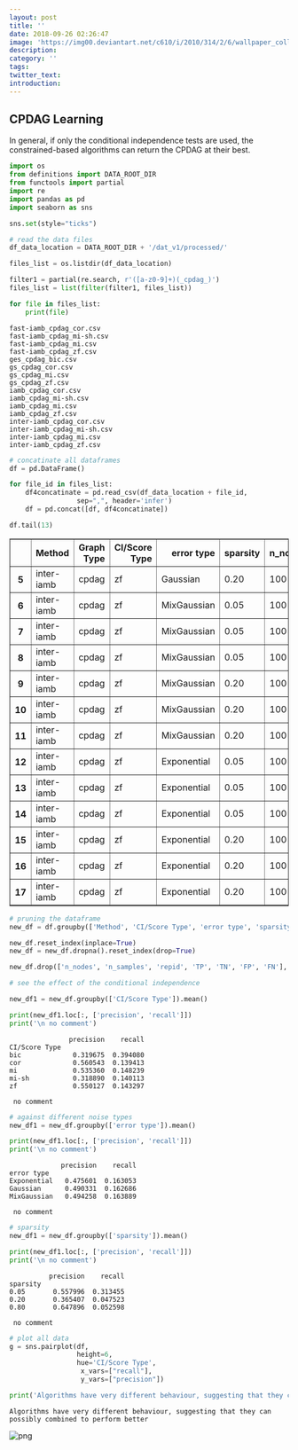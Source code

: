 ```yaml
---
layout: post
title: ''
date: 2018-09-26 02:26:47
image: 'https://img00.deviantart.net/c610/i/2010/314/2/6/wallpaper_collection_17_bing_by_thefirstfirefox-d32kob6.jpg'
description:
category: ''
tags:
twitter_text:
introduction:
---
```

## CPDAG Learning

In general, if only the conditional independence tests are used, the constrained-based algorithms
can return the CPDAG at their best.


```python
import os
from definitions import DATA_ROOT_DIR
from functools import partial
import re
import pandas as pd
import seaborn as sns

sns.set(style="ticks")
```


```python
# read the data files
df_data_location = DATA_ROOT_DIR + '/dat_v1/processed/'

files_list = os.listdir(df_data_location)

filter1 = partial(re.search, r'([a-z0-9]+)(_cpdag_)')
files_list = list(filter(filter1, files_list))

for file in files_list:
    print(file)
```

    fast-iamb_cpdag_cor.csv
    fast-iamb_cpdag_mi-sh.csv
    fast-iamb_cpdag_mi.csv
    fast-iamb_cpdag_zf.csv
    ges_cpdag_bic.csv
    gs_cpdag_cor.csv
    gs_cpdag_mi.csv
    gs_cpdag_zf.csv
    iamb_cpdag_cor.csv
    iamb_cpdag_mi-sh.csv
    iamb_cpdag_mi.csv
    iamb_cpdag_zf.csv
    inter-iamb_cpdag_cor.csv
    inter-iamb_cpdag_mi-sh.csv
    inter-iamb_cpdag_mi.csv
    inter-iamb_cpdag_zf.csv



```python
# concatinate all dataframes
df = pd.DataFrame()

for file_id in files_list:
    df4concatinate = pd.read_csv(df_data_location + file_id,
                 sep=",", header='infer')
    df = pd.concat([df, df4concatinate])

df.tail(13)
```




<div>
<style scoped>
    .dataframe tbody tr th:only-of-type {
        vertical-align: middle;
    }

    .dataframe tbody tr th {
        vertical-align: top;
    }

    .dataframe thead th {
        text-align: right;
    }
</style>
<table border="1" class="dataframe">
  <thead>
    <tr style="text-align: right;">
      <th></th>
      <th>Method</th>
      <th>Graph Type</th>
      <th>CI/Score Type</th>
      <th>error type</th>
      <th>sparsity</th>
      <th>n_nodes</th>
      <th>n_samples</th>
      <th>repid</th>
      <th>TP</th>
      <th>TN</th>
      <th>FP</th>
      <th>FN</th>
      <th>precision</th>
      <th>recall</th>
    </tr>
  </thead>
  <tbody>
    <tr>
      <th>5</th>
      <td>inter-iamb</td>
      <td>cpdag</td>
      <td>zf</td>
      <td>Gaussian</td>
      <td>0.20</td>
      <td>100</td>
      <td>1000</td>
      <td>2</td>
      <td>31</td>
      <td>976</td>
      <td>88</td>
      <td>8805</td>
      <td>0.260504</td>
      <td>0.030785</td>
    </tr>
    <tr>
      <th>6</th>
      <td>inter-iamb</td>
      <td>cpdag</td>
      <td>zf</td>
      <td>MixGaussian</td>
      <td>0.05</td>
      <td>100</td>
      <td>1000</td>
      <td>0</td>
      <td>89</td>
      <td>196</td>
      <td>45</td>
      <td>9570</td>
      <td>0.664179</td>
      <td>0.312281</td>
    </tr>
    <tr>
      <th>7</th>
      <td>inter-iamb</td>
      <td>cpdag</td>
      <td>zf</td>
      <td>MixGaussian</td>
      <td>0.05</td>
      <td>100</td>
      <td>1000</td>
      <td>1</td>
      <td>101</td>
      <td>183</td>
      <td>51</td>
      <td>9565</td>
      <td>0.664474</td>
      <td>0.355634</td>
    </tr>
    <tr>
      <th>8</th>
      <td>inter-iamb</td>
      <td>cpdag</td>
      <td>zf</td>
      <td>MixGaussian</td>
      <td>0.05</td>
      <td>100</td>
      <td>1000</td>
      <td>2</td>
      <td>83</td>
      <td>194</td>
      <td>62</td>
      <td>9561</td>
      <td>0.572414</td>
      <td>0.299639</td>
    </tr>
    <tr>
      <th>9</th>
      <td>inter-iamb</td>
      <td>cpdag</td>
      <td>zf</td>
      <td>MixGaussian</td>
      <td>0.20</td>
      <td>100</td>
      <td>1000</td>
      <td>0</td>
      <td>27</td>
      <td>989</td>
      <td>31</td>
      <td>8853</td>
      <td>0.465517</td>
      <td>0.026575</td>
    </tr>
    <tr>
      <th>10</th>
      <td>inter-iamb</td>
      <td>cpdag</td>
      <td>zf</td>
      <td>MixGaussian</td>
      <td>0.20</td>
      <td>100</td>
      <td>1000</td>
      <td>1</td>
      <td>33</td>
      <td>975</td>
      <td>56</td>
      <td>8836</td>
      <td>0.370787</td>
      <td>0.032738</td>
    </tr>
    <tr>
      <th>11</th>
      <td>inter-iamb</td>
      <td>cpdag</td>
      <td>zf</td>
      <td>MixGaussian</td>
      <td>0.20</td>
      <td>100</td>
      <td>1000</td>
      <td>2</td>
      <td>32</td>
      <td>976</td>
      <td>46</td>
      <td>8846</td>
      <td>0.410256</td>
      <td>0.031746</td>
    </tr>
    <tr>
      <th>12</th>
      <td>inter-iamb</td>
      <td>cpdag</td>
      <td>zf</td>
      <td>Exponential</td>
      <td>0.05</td>
      <td>100</td>
      <td>1000</td>
      <td>0</td>
      <td>81</td>
      <td>212</td>
      <td>61</td>
      <td>9546</td>
      <td>0.570423</td>
      <td>0.276451</td>
    </tr>
    <tr>
      <th>13</th>
      <td>inter-iamb</td>
      <td>cpdag</td>
      <td>zf</td>
      <td>Exponential</td>
      <td>0.05</td>
      <td>100</td>
      <td>1000</td>
      <td>1</td>
      <td>77</td>
      <td>217</td>
      <td>54</td>
      <td>9552</td>
      <td>0.587786</td>
      <td>0.261905</td>
    </tr>
    <tr>
      <th>14</th>
      <td>inter-iamb</td>
      <td>cpdag</td>
      <td>zf</td>
      <td>Exponential</td>
      <td>0.05</td>
      <td>100</td>
      <td>1000</td>
      <td>2</td>
      <td>86</td>
      <td>190</td>
      <td>66</td>
      <td>9558</td>
      <td>0.565789</td>
      <td>0.311594</td>
    </tr>
    <tr>
      <th>15</th>
      <td>inter-iamb</td>
      <td>cpdag</td>
      <td>zf</td>
      <td>Exponential</td>
      <td>0.20</td>
      <td>100</td>
      <td>1000</td>
      <td>0</td>
      <td>32</td>
      <td>991</td>
      <td>74</td>
      <td>8803</td>
      <td>0.301887</td>
      <td>0.031281</td>
    </tr>
    <tr>
      <th>16</th>
      <td>inter-iamb</td>
      <td>cpdag</td>
      <td>zf</td>
      <td>Exponential</td>
      <td>0.20</td>
      <td>100</td>
      <td>1000</td>
      <td>1</td>
      <td>34</td>
      <td>977</td>
      <td>74</td>
      <td>8815</td>
      <td>0.314815</td>
      <td>0.033630</td>
    </tr>
    <tr>
      <th>17</th>
      <td>inter-iamb</td>
      <td>cpdag</td>
      <td>zf</td>
      <td>Exponential</td>
      <td>0.20</td>
      <td>100</td>
      <td>1000</td>
      <td>2</td>
      <td>50</td>
      <td>965</td>
      <td>86</td>
      <td>8799</td>
      <td>0.367647</td>
      <td>0.049261</td>
    </tr>
  </tbody>
</table>
</div>




```python
# pruning the dataframe
new_df = df.groupby(['Method', 'CI/Score Type', 'error type', 'sparsity']).mean()

new_df.reset_index(inplace=True)
new_df = new_df.dropna().reset_index(drop=True)

new_df.drop(['n_nodes', 'n_samples', 'repid', 'TP', 'TN', 'FP', 'FN'], axis=1, inplace=True)
```


```python
# see the effect of the conditional independence

new_df1 = new_df.groupby(['CI/Score Type']).mean()

print(new_df1.loc[:, ['precision', 'recall']])
print('\n no comment')
```

                   precision    recall
    CI/Score Type                     
    bic             0.319675  0.394080
    cor             0.560543  0.139413
    mi              0.535360  0.148239
    mi-sh           0.318890  0.140113
    zf              0.550127  0.143297
    
     no comment



```python
# against different noise types
new_df1 = new_df.groupby(['error type']).mean()

print(new_df1.loc[:, ['precision', 'recall']])
print('\n no comment')
```

                 precision    recall
    error type                      
    Exponential   0.475601  0.163053
    Gaussian      0.490331  0.162686
    MixGaussian   0.494258  0.163889
    
     no comment



```python
# sparsity
new_df1 = new_df.groupby(['sparsity']).mean()

print(new_df1.loc[:, ['precision', 'recall']])
print('\n no comment')
```

              precision    recall
    sparsity                     
    0.05       0.557996  0.313455
    0.20       0.365407  0.047523
    0.80       0.647896  0.052598
    
     no comment



```python
# plot all data
g = sns.pairplot(df, 
                 height=6,
                 hue='CI/Score Type',
                  x_vars=["recall"],
                  y_vars=["precision"])

print('Algorithms have very different behaviour, suggesting that they can possibly combined to perform better')
```

    Algorithms have very different behaviour, suggesting that they can possibly combined to perform better



![png](/blog/images/2018-09-26-CPDAG_Learning_8_1.png)

